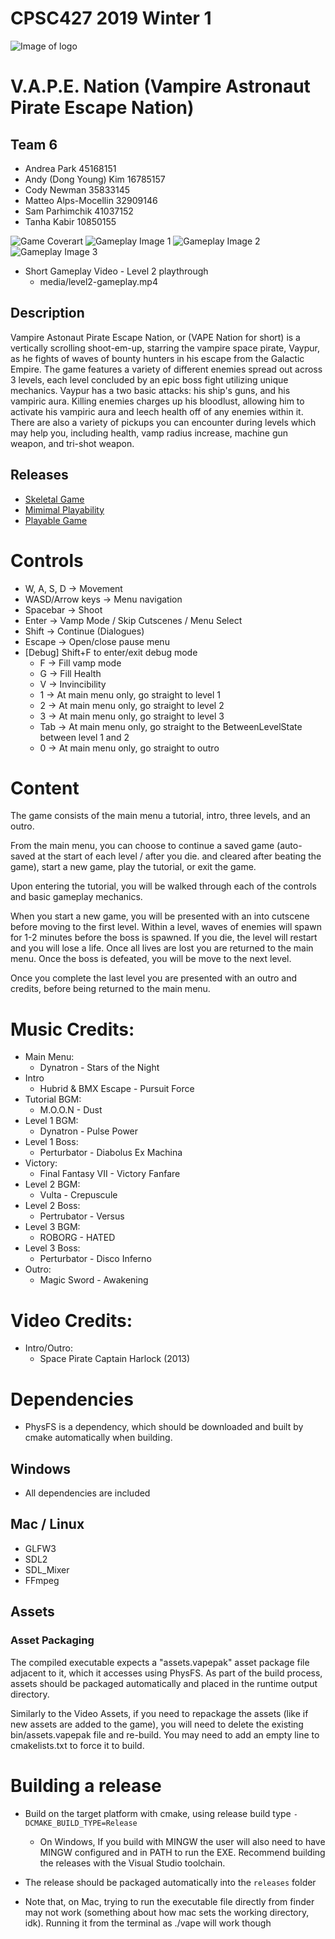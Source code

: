 #  CPSC427 2019 Winter 1
![Image of logo](data/textures/logo.png)
# V.A.P.E. Nation (Vampire Astronaut Pirate Escape Nation)
## Team 6
- Andrea Park 45168151
- Andy (Dong Young) Kim 16785157
- Cody Newman 35833145
- Matteo Alps-Mocellin 32909146
- Sam Parhimchik 41037152
- Tanha Kabir 10850155


![Game Coverart](media/cover-cropped.png)
![Gameplay Image 1](media/level1-vamp.jpg)
![Gameplay Image 2](media/boss2-lasers.jpg)
![Gameplay Image 3](media/level3.png)
- Short Gameplay Video - Level 2 playthrough
	- media/level2-gameplay.mp4


## Description
Vampire Astonaut Pirate Escape Nation, or (VAPE Nation for short) is a vertically scrolling shoot-em-up, starring the vampire space pirate, Vaypur, as he fights of waves of bounty hunters in his escape from the Galactic Empire.
The game features a variety of different enemies spread out across 3 levels, each level concluded by an epic boss fight utilizing unique mechanics.
Vaypur has a two basic attacks: his ship's guns, and his vampiric aura. Killing enemies charges up his bloodlust, allowing him to activate his vampiric aura and leech health off of any enemies within it.
There are also a variety of pickups you can encounter during levels which may help you, including health, vamp radius increase, machine gun weapon, and tri-shot weapon.

## Releases
- [Skeletal Game](https://github.students.cs.ubc.ca/CPSC427/vape_nation/releases/tag/skeletal-game)
- [Mimimal Playability](https://github.students.cs.ubc.ca/CPSC427/vape_nation/releases/tag/minimal-playability)
- [Playable Game](https://github.students.cs.ubc.ca/CPSC427/vape_nation/releases/tag/playable)

# Controls
- W, A, S, D  -> Movement
- WASD/Arrow keys -> Menu navigation
- Spacebar -> Shoot
- Enter ->  Vamp Mode / Skip Cutscenes / Menu Select
- Shift -> Continue (Dialogues)
- Escape -> Open/close pause menu
- [Debug] Shift+F to enter/exit debug mode
    - F -> Fill vamp mode
    - G -> Fill Health
    - V -> Invincibility
    - 1 -> At main menu only, go straight to level 1
    - 2 -> At main menu only, go straight to level 2
    - 3 -> At main menu only, go straight to level 3
    - Tab -> At main menu only, go straight to the BetweenLevelState between level 1 and 2
    - 0 -> At main menu only, go straight to outro


# Content
The game consists of the main menu a tutorial, intro, three levels, and an outro.

From the main menu, you can choose to continue a saved game (auto-saved at the start of each level / after you die. and cleared after beating the game), start a new game, play the tutorial, or exit the game.

Upon entering the tutorial, you will be walked through each of the controls and basic gameplay mechanics.

When you start a new game, you will be presented with an into cutscene before moving to the first level. Within a level, waves of enemies will spawn for 1-2 minutes before the boss is spawned.
If you die, the level will restart and you will lose a life. Once all lives are lost you are returned to the main menu. Once the boss is defeated, you will be move to the next level.

Once you complete the last level you are presented with an outro and credits, before being returned to the main menu.


# Music Credits:
- Main Menu:      
    - Dynatron - Stars of the Night
- Intro
    - Hubrid & BMX Escape - Pursuit Force
- Tutorial BGM:   
    - M.O.O.N - Dust
- Level 1 BGM:    
    - Dynatron - Pulse Power
- Level 1 Boss:   
    - Perturbator - Diabolus Ex Machina
- Victory: 
    - Final Fantasy VII - Victory Fanfare
- Level 2 BGM:
    - Vulta - Crepuscule
- Level 2 Boss:
    - Pertrubator - Versus
- Level 3 BGM:
    - ROBORG - HATED
- Level 3 Boss:
    - Perturbator - Disco Inferno
- Outro:
    - Magic Sword - Awakening

# Video Credits:
- Intro/Outro:
    - Space Pirate Captain Harlock (2013)

# Dependencies
- PhysFS is a dependency, which should be downloaded and built by cmake automatically when building.
## Windows
- All dependencies are included
## Mac / Linux
- GLFW3
- SDL2
- SDL_Mixer
- FFmpeg
## Assets
### Asset Packaging
The compiled executable expects a "assets.vapepak" asset package file adjacent to it, which it accesses using PhysFS.
As part of the build process, assets should be packaged automatically and placed in the runtime output directory.

Similarly to the Video Assets, if you need to repackage the assets (like if new assets are added to the game), 
you will need to delete the existing bin/assets.vapepak file and re-build.
You may need to add an empty line to cmakelists.txt to force it to build.

# Building a release
- Build on the target platform with cmake, using release build type `-DCMAKE_BUILD_TYPE=Release`
    - On Windows, If you build with MINGW the user will also need to have MINGW configured and in PATH to run the EXE. Recommend building the releases with the Visual Studio toolchain.
- The release should be packaged automatically into the `releases` folder


- Note that, on Mac, trying to run the executable file directly from finder may not work (something about how mac sets the working directory, idk). Running it from the terminal as ./vape will work though